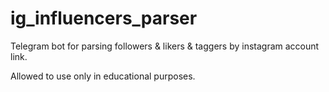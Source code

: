 # ig_influencers_parser
Telegram bot for parsing followers &amp; likers &amp; taggers by instagram account link.

Allowed to use only in educational purposes.
